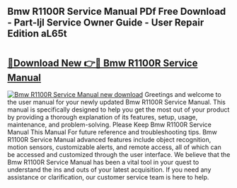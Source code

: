 ## Bmw R1100R Service Manual PDf Free Download - Part-ljI Service Owner Guide - User Repair Edition aL65t

# <h2><a href="http://cf24604.oget.top/?id=Bmw+R1100R+Service+Manual">🔗Download New 👉🔴 Bmw R1100R Service Manual</a></h2>

[![Bmw R1100R Service Manual new download](https://i.imgur.com/5g1atiW.png)](http://cf24604.oget.top/?id=Bmw+R1100R+Service+Manual)
Greetings and welcome to the user manual for your newly updated Bmw R1100R Service Manual. This manual is specifically designed to help you get the most out of your product by providing a thorough explanation of its features, setup, usage, maintenance, and problem-solving. Please Keep Bmw R1100R Service Manual This Manual For future reference and troubleshooting tips. Bmw R1100R Service Manual advanced features include object recognition, motion sensors, customizable alerts, and remote access, all of which can be accessed and customized through the user interface. We believe that the Bmw R1100R Service Manual has been a vital tool in your quest to understand the ins and outs of your latest acquisition. If you need any assistance or clarification, our customer service team is here to help.
